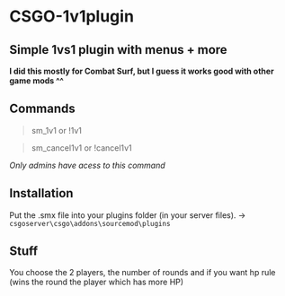# CSGO-1v1plugin
## Simple 1vs1 plugin with menus + more

**I did this mostly for Combat Surf, but I guess it works good with other game mods ^^**

## Commands
> sm_1v1 or !1v1

> sm_cancel1v1 or !cancel1v1

*Only admins have acess to this command*


## Installation
Put the .smx file into your plugins folder (in your server files). -> ``` csgoserver\csgo\addons\sourcemod\plugins ```

## Stuff
You choose the 2 players, the number of rounds and if you want hp rule (wins the round the player which has more HP)




